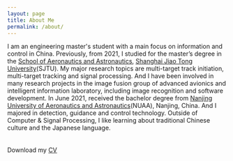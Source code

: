 ```yaml
---
layout: page
title: About Me
permalink: /about/
---
```

I am an engineering master's student with a main focus on information and control in China. Previously, from 2021, I studied for the master’s degree in the <a href="https://www.aero.sjtu.edu.cn/">School of Aeronautics and Astronautics</a>, <a href="https://www.sjtu.edu.cn/">Shanghai Jiao Tong University</a>(SJTU). My major research topics are multi-target track initiation, multi-target tracking and signal processing. And I have been involved in many research projects in the image fusion group of advanced avionics and intelligent information laboratory, including image recognition and software development. In June 2021, received the bachelor degree from <a href="https://www.nuaa.edu.cn/">Nanjing University of Aeronautics and Astronautics</a>(NUAA), Nanjing, China. And I majored in detection, guidance and control technology. Outside of Computer & Signal Processing, I like learning about traditional Chinese culture and the Japanese language.   
<br>
<br>
Download my <a href="https://www.dropbox.com/s/wa3agifqoxwd77u/soto-cv.pdf?dl=0" download="Liu Zeng- CV">CV</a><br>
<br>

